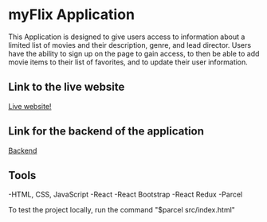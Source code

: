 # myFlix Application

This Application is designed to give users access to information about a limited list of movies and their description, genre, and lead director.
Users have the ability to sign up on the page to gain access, to then be able to add movie items to their list of favorites, and to update their user information.

## Link to the live website
<a href="" target="_blank">Live website!</a>

## Link for the backend of the application
<a href="https://github.com/KupferJ/movie_api" target="_blank">Backend</a>

## Tools
-HTML, CSS, JavaScript
-React
-React Bootstrap
-React Redux
-Parcel




To test the project locally, run the command "$parcel src/index.html"